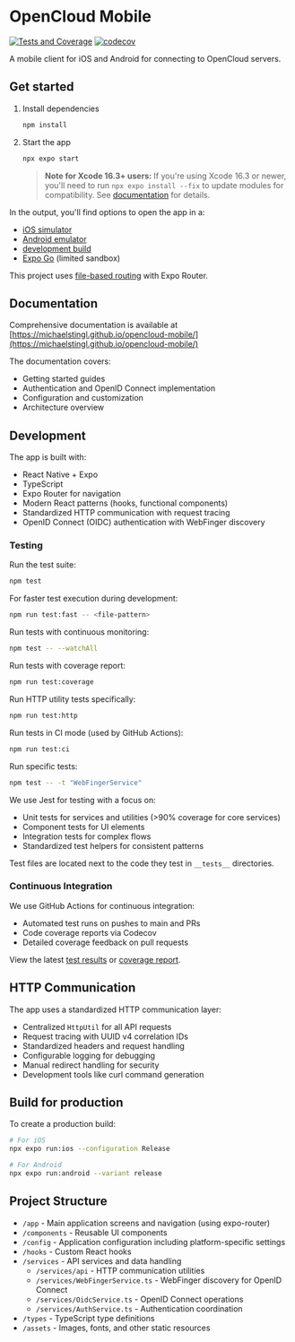 # OpenCloud Mobile

[![Tests and Coverage](https://github.com/michaelstingl/opencloud-mobile/actions/workflows/tests.yml/badge.svg)](https://github.com/michaelstingl/opencloud-mobile/actions/workflows/tests.yml)
[![codecov](https://codecov.io/gh/michaelstingl/opencloud-mobile/branch/main/graph/badge.svg)](https://codecov.io/gh/michaelstingl/opencloud-mobile)

A mobile client for iOS and Android for connecting to OpenCloud servers.

## Get started

1. Install dependencies

   ```bash
   npm install
   ```

2. Start the app

   ```bash
   npx expo start
   ```

   > **Note for Xcode 16.3+ users:** If you're using Xcode 16.3 or newer, you'll need to run `npx expo install --fix` to update modules for compatibility. See [documentation](https://michaelstingl.github.io/opencloud-mobile/docs/guides/getting-started#compatibility-notes) for details.

In the output, you'll find options to open the app in a:

- [iOS simulator](https://docs.expo.dev/workflow/ios-simulator/)
- [Android emulator](https://docs.expo.dev/workflow/android-studio-emulator/)
- [development build](https://docs.expo.dev/develop/development-builds/introduction/)
- [Expo Go](https://expo.dev/go) (limited sandbox)

This project uses [file-based routing](https://docs.expo.dev/router/introduction) with Expo Router.

## Documentation

Comprehensive documentation is available at [https://michaelstingl.github.io/opencloud-mobile/](https://michaelstingl.github.io/opencloud-mobile/)

The documentation covers:
- Getting started guides
- Authentication and OpenID Connect implementation
- Configuration and customization
- Architecture overview

## Development

The app is built with:

- React Native + Expo
- TypeScript
- Expo Router for navigation
- Modern React patterns (hooks, functional components)
- Standardized HTTP communication with request tracing
- OpenID Connect (OIDC) authentication with WebFinger discovery

### Testing

Run the test suite:

```bash
npm test
```

For faster test execution during development:

```bash
npm run test:fast -- <file-pattern>
```

Run tests with continuous monitoring:

```bash
npm test -- --watchAll
```

Run tests with coverage report:

```bash
npm run test:coverage
```

Run HTTP utility tests specifically:

```bash
npm run test:http
```

Run tests in CI mode (used by GitHub Actions):

```bash
npm run test:ci
```

Run specific tests:

```bash
npm test -- -t "WebFingerService"
```

We use Jest for testing with a focus on:
- Unit tests for services and utilities (>90% coverage for core services)
- Component tests for UI elements
- Integration tests for complex flows
- Standardized test helpers for consistent patterns

Test files are located next to the code they test in `__tests__` directories.

### Continuous Integration

We use GitHub Actions for continuous integration:
- Automated test runs on pushes to main and PRs
- Code coverage reports via Codecov
- Detailed coverage feedback on pull requests

View the latest [test results](https://github.com/michaelstingl/opencloud-mobile/actions/workflows/tests.yml) or [coverage report](https://codecov.io/gh/michaelstingl/opencloud-mobile).

## HTTP Communication

The app uses a standardized HTTP communication layer:

- Centralized `HttpUtil` for all API requests
- Request tracing with UUID v4 correlation IDs
- Standardized headers and request handling
- Configurable logging for debugging
- Manual redirect handling for security
- Development tools like curl command generation

## Build for production

To create a production build:

```bash
# For iOS
npx expo run:ios --configuration Release

# For Android
npx expo run:android --variant release
```

## Project Structure

- `/app` - Main application screens and navigation (using expo-router)
- `/components` - Reusable UI components
- `/config` - Application configuration including platform-specific settings
- `/hooks` - Custom React hooks
- `/services` - API services and data handling
  - `/services/api` - HTTP communication utilities
  - `/services/WebFingerService.ts` - WebFinger discovery for OpenID Connect
  - `/services/OidcService.ts` - OpenID Connect operations
  - `/services/AuthService.ts` - Authentication coordination
- `/types` - TypeScript type definitions
- `/assets` - Images, fonts, and other static resources
